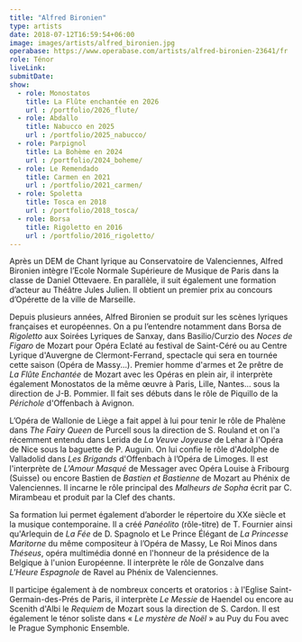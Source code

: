 ```yaml
---
title: "Alfred Bironien"
type: artists
date: 2018-07-12T16:59:54+06:00
image: images/artists/alfred_bironien.jpg
operabase: https://www.operabase.com/artists/alfred-bironien-23641/fr
role: Ténor
liveLink: 
submitDate: 
show:
  - role: Monostatos
    title: La Flûte enchantée en 2026
    url : /portfolio/2026_flute/
  - role: Abdallo
    title: Nabucco en 2025
    url : /portfolio/2025_nabucco/
  - role: Parpignol
    title: La Bohème en 2024
    url : /portfolio/2024_boheme/
  - role: Le Remendado
    title: Carmen en 2021
    url : /portfolio/2021_carmen/
  - role: Spoletta
    title: Tosca en 2018
    url : /portfolio/2018_tosca/
  - role: Borsa
    title: Rigoletto en 2016
    url : /portfolio/2016_rigoletto/
---
```


Après un DEM de Chant lyrique au Conservatoire de Valenciennes, Alfred Bironien intègre l’Ecole Normale Supérieure de Musique 
de Paris dans la classe de Daniel Ottevaere. En parallèle, il suit également une formation d’acteur au Théâtre Jules Julien. 
Il obtient un premier prix au concours d’Opérette de la ville de Marseille.

Depuis plusieurs années, Alfred Bironien se produit sur les scènes lyriques françaises et européennes. 
On a pu l’entendre notamment dans Borsa de *Rigoletto* aux Soirées Lyriques de Sanxay, 
dans Basilio/Curzio des *Noces de Figaro* de Mozart pour Opéra Eclaté au festival de Saint-Céré ou 
au Centre Lyrique d'Auvergne de Clermont-Ferrand, spectacle qui sera en tournée cette saison (Opéra de Massy...). 
Premier homme d'armes et 2e prêtre de *La Flûte Enchantée* de Mozart avec les Opéras en plein air, 
il interprète également Monostatos de la même œuvre à Paris, Lille, Nantes... sous la direction de J-B. Pommier. 
Il fait ses débuts dans le rôle de Piquillo de la *Périchole* d'Offenbach à Avignon. 

L’Opéra de Wallonie de Liège a fait appel à lui pour tenir le rôle de Phalène dans *The Fairy Queen* de Purcell 
sous la direction de S. Rouland et on l'a récemment entendu dans Lerida de *La Veuve Joyeuse* de Lehar à l'Opéra de Nice 
sous la baguette de P. Auguin. On lui confie le rôle d'Adolphe de Valladolid dans *Les Brigands* d'Offenbach à l’Opéra de Limoges. 
Il est l'interprète de *L'Amour Masqué* de Messager avec Opéra Louise à Fribourg (Suisse) 
ou encore Bastien de *Bastien et Bastienne* de Mozart au Phénix de Valenciennes.
Il incarne le rôle principal des *Malheurs de Sopha* écrit par C. Mirambeau et produit par la Clef des chants. 

Sa formation lui permet également d’aborder le répertoire du XXe siècle et la musique contemporaine. 
Il a créé *Panéolito* (rôle-titre) de T. Fournier ainsi qu'Arlequin de *La Fée* de D. Spagnolo et 
Le Prince Élégant de *La Princesse Maritorne* du même compositeur à l’Opéra de Massy, Le Roi Minos dans *Théseus*, 
opéra multimédia donné en l'honneur de la présidence de la Belgique à l'union Européenne. 
Il interprète le rôle de Gonzalve dans *L'Heure Espagnole* de Ravel au Phénix de Valenciennes.

Il participe également à de nombreux concerts et oratorios : à l'Eglise Saint-Germain-des-Prés de Paris, 
il interprète *Le Messie* de Haendel ou encore au Scenith d'Albi le *Requiem* de Mozart sous la direction de S. Cardon. 
Il est également le ténor soliste dans « *Le mystère de Noël* » au Puy du Fou avec le Prague Symphonic Ensemble.
